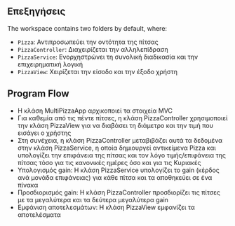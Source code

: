 ## Επεξηγήσεις

The workspace contains two folders by default, where:

- `Pizza`: Αντιπροσωπεύει την οντότητα της πίτσας
- `PizzaController`: Διαχειρίζεται την αλληλεπίδραση
- `PizzaService`: Ενορχηστρώνει τη συνολική διαδικασία και την επιχειρηματική λογική
- `PizzaView`: Χειρίζεται την είσοδο και την έξοδο χρήστη

## Program Flow

- Η κλάση MultiPizzaApp αρχικοποιεί τα στοιχεία MVC
- Για καθεμία από τις πέντε πίτσες, η κλάση PizzaController χρησιμοποιεί την κλάση PizzaView για να διαβάσει τη διάμετρο και την τιμή που εισάγει ο χρήστης
- Στη συνέχεια, η κλάση PizzaController μεταβιβάζει αυτά τα δεδομένα στην κλάση PizzaService, η οποία δημιουργεί αντικείμενα Pizza και υπολογίζει την επιφάνεια της πίτσας και τον λόγο τιμής/επιφάνεια της πίτσας τόσο για τις κανονικές ημέρες όσο και για τις Κυριακές
- Υπολογισμός gain: Η κλάση PizzaService υπολογίζει το gain (κέρδος ανά μονάδα επιφάνειας) για κάθε πίτσα και τα αποθηκεύει σε ένα πίνακα
- Προσδιορισμός gain: Η κλάση PizzaController προσδιορίζει τις πίτσες με τα μεγαλύτερα και τα δεύτερα μεγαλύτερα gain
- Εμφάνιση αποτελεσμάτων: Η κλάση PizzaView εμφανίζει τα αποτελέσματα
